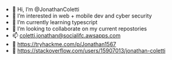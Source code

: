 - 👋 Hi, I’m @JonathanColetti
- 👀 I’m interested in web + mobile dev and cyber security
- 🌱 I’m currently learning typescript
- 💞️ I’m looking to collaborate on my current repostories
- 📫 coletti.jonathan@socialifc.awsapps.com 
- 🔎 https://tryhackme.com/p/Jonathan1567
- 💬 https://stackoverflow.com/users/15907013/jonathan-coletti

